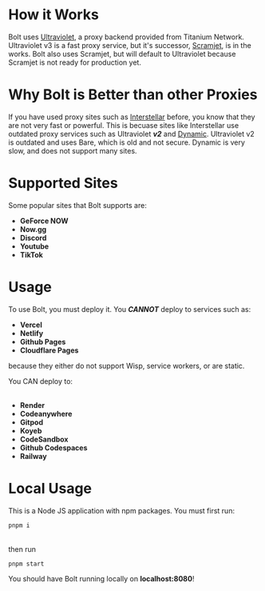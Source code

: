 <h1>
  <b>
    How it Works
  </b>
</h1>
<p>
  Bolt uses <a href="https://github.com/titaniumnetwork-dev/Ultraviolet">Ultraviolet</a>, a proxy backend provided from Titanium Network. Ultraviolet v3 is a fast proxy service, but it's successor, <a href="https://github.com/MercuryWorkshop/scramjet">Scramjet</a>, is in the works. Bolt also uses Scramjet, but will default to Ultraviolet because Scramjet is not ready for production yet.
</p>
<h1>
  <b>
    Why Bolt is Better than other Proxies
  </b>
</h1>
<p>
  If you have used proxy sites such as <a href="https://github.com/UseInterstellar/Interstellar">Interstellar</a> before, you know that they are not very fast or powerful. This is becuase sites like Interstellar use outdated proxy services such as Ultraviolet <b><i>v2</i></b> and <a href="https://github.com/NebulaServices/Dynamic">Dynamic</a>. Ultraviolet v2 is outdated and uses Bare, which is old and not secure. Dynamic is very slow, and does not support many sites.
</p>
<h1>
  <b>
    Supported Sites
  </b>
</h1>
<p>
  Some popular sites that Bolt supports are:

  - <b>GeForce NOW</b><br>
  - <b>Now.gg</b><br>
  - <b>Discord</b><br>
  - <b>Youtube</b><br>
  - <b>TikTok</b><br>
</p>
<h1>
  <b>
    Usage
  </b>
</h1>
<p>
  To use Bolt, you must deploy it. You <b><i>CANNOT</i></b> deploy to services such as:
  
  - <b>Vercel</b><br>
  - <b>Netlify</b><br>
  - <b>Github Pages</b><br>
  - <b>Cloudflare Pages</b><br>

  because they either do not support Wisp, service workers, or are static.<br>

  You CAN deploy to:<br><br> <b>
  - Render<br>
  - Codeanywhere<br>
  - Gitpod<br>
  - Koyeb<br>
  - CodeSandbox<br>
  - Github Codespaces<br>
  - Railway<br></b>
</p>
<h1>
  <b>
    Local Usage
  </b>
</h1>
<p>
  This is a Node JS application with npm packages. You must first run:
  
  ```bash
  pnpm i
  ```
  <br>
  then run
  
  ```bash
  pnpm start
  ```
  
  You should have Bolt running locally on <b>localhost:8080</b>!
</p>

